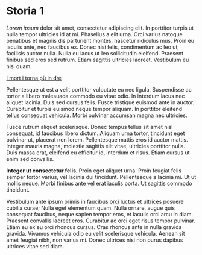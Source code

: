# Storia 1

*Lorem ipsum* dolor sit amet, consectetur adipiscing elit. In porttitor turpis ut nulla tempor ultricies id at mi. Phasellus a elit urna. Orci varius natoque penatibus et magnis dis parturient montes, nascetur ridiculus mus. Proin eu iaculis ante, nec faucibus ex. Donec nisi felis, condimentum ac leo ut, facilisis auctor nulla. Nulla eu lacus ut leo sollicitudin eleifend. Praesent finibus sed eros sed rutrum. Etiam sagittis ultricies laoreet. Vestibulum eu nisi quam.

[I mort i torna pü in dre](/associazione/)

Pellentesque ut est a velit porttitor vulputate eu nec ligula. Suspendisse ac tortor a libero malesuada commodo eu vitae odio. In interdum lacus nec aliquet lacinia. Duis sed cursus felis. Fusce tristique euismod ante in auctor. Curabitur et turpis euismod neque tempor aliquam. In porttitor eleifend tellus consequat vehicula. Morbi pulvinar accumsan magna nec ultricies.

Fusce rutrum aliquet scelerisque. Donec tempus tellus sit amet nisl consequat, id faucibus libero dictum. Aliquam urna tortor, tincidunt eget pulvinar ut, placerat non lorem. Pellentesque mattis eros id auctor mattis. Integer mauris magna, molestie sagittis elit vitae, ultricies porttitor nulla. Duis massa erat, eleifend eu efficitur id, interdum et risus. Etiam cursus ut enim sed convallis.

**Integer ut consectetur felis**. Proin eget aliquet urna. Proin feugiat felis semper tortor varius, vel lacinia dui tincidunt. Pellentesque a lacinia mi. Ut ut mollis neque. Morbi finibus ante vel erat iaculis porta. Ut sagittis commodo tincidunt.

Vestibulum ante ipsum primis in faucibus orci luctus et ultrices posuere cubilia curae; Nulla eget elementum quam. Nulla ornare, augue quis consequat faucibus, neque sapien tempor eros, et iaculis orci arcu in diam. Praesent convallis laoreet eros. Curabitur ac orci eget risus tempor pulvinar. Etiam eu ex eu orci rhoncus cursus. Cras rhoncus ante in nulla gravida gravida. Vivamus vehicula odio eu velit scelerisque vehicula. Aenean sit amet feugiat nibh, non varius mi. Donec ultrices nisi non purus dapibus ultrices vitae sed diam.